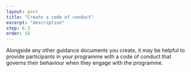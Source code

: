 ```yaml
---
layout: post
title: "Create a code of conduct"
excerpt: "description"
step: 6.3
order: 18
---
```


Alongside any other guidance documents you create, it may be helpful to provide participants in your programme with a code of conduct that governs their behaviour when they engage with the programme.